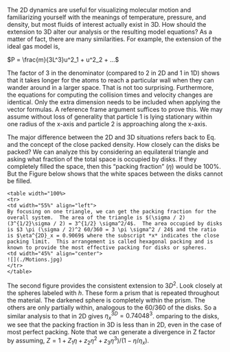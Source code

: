 

The 2D dynamics are useful for visualizing molecular motion and familiarizing yourself with the meanings of temperature, pressure, and density, but most fluids of interest actually exist in 3D.  How should the extension to 3D alter our analysis or the resulting model equations?  As a matter of fact, there are many similarities.  For example, the extension of the ideal gas model is,


$P = \frac{m}{3L^3}u^2_1 + u^2_2 + ...$


The factor of 3 in the denominator (compared to 2 in 2D and 1 in 1D) shows that it takes longer for the atoms to reach a particular wall when they can wander around in a larger space.  That is not too surprising.  Furthermore, the equations for computing the collision times and velocity changes are identical. Only the extra dimension needs to be included when applying the vector formulas.  A reference frame argument suffices to prove this.  We may assume without loss of generality that particle 1 is lying stationary within one radius of the x-axis and particle 2 is approaching along the x-axis.

The major difference between the 2D and 3D situations refers back to Eq.  and the concept of the close packed density.  How closely can the disks be packed?  We can analyze this by considering an equilateral triangle and asking what fraction of the total space is occupied by disks.  If they completely filled the space, then this “packing fraction” $(\eta)$ would be 100%.  But the Figure below shows that the white spaces between the disks cannot be filled.

```
<table width="100%>
<tr>
<td width="55%" align="left">
By focusing on one triangle, we can get the packing fraction for the overall system.  The area of the triangle is $(\sigma / 2)(3^{1/2}\sigma / 2) = 3^{1/2} \sigma^2/4$.  The area occupied by disks is $3 \pi (\sigma / 2)^2 60/360 = 3 \pi \sigma^2 / 24$ and the ratio is $\eta^{2D}_x = 0.9069$ where the subscript *x* indicates the close packing limit.  This arrangement is called hexagonal packing and is known to provide the most effective packing for disks or spheres.
<td width="45%" align="center">
![](./Motions.jpg)
</tr>
</table>
```



The second figure provides the consistent extension to $3D^2$.  Look closely at the spheres labeled with *h*.  These form a prism that is repeated throughout the material.  The darkened sphere is completely within the prism.  The others are only partially within, analogous to the 60/360 of the disks.  So a similar analysis to that in 2D gives $\eta^{3D}_x = 0.74048^3$.  omparing to the disks, we see that the packing fraction in 3D is less than in 2D, even in the case of most perfect packing.  Note that we can generate a divergence in Z factor by assuming, $Z = 1 + Z_1\eta + z_2\eta^2+ z_3\eta^3) / (1 - \eta / \eta_x)$.